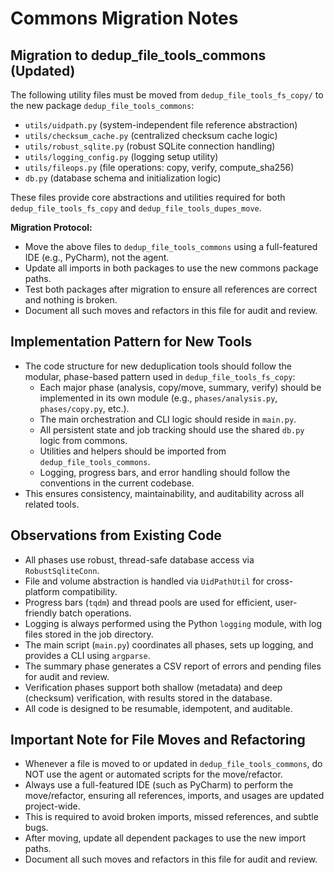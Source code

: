 # Commons Migration Notes



## Migration to dedup_file_tools_commons (Updated)
The following utility files must be moved from `dedup_file_tools_fs_copy/` to the new package `dedup_file_tools_commons`:

- `utils/uidpath.py` (system-independent file reference abstraction)
- `utils/checksum_cache.py` (centralized checksum cache logic)
- `utils/robust_sqlite.py` (robust SQLite connection handling)
- `utils/logging_config.py` (logging setup utility)
- `utils/fileops.py` (file operations: copy, verify, compute_sha256)
- `db.py` (database schema and initialization logic)

These files provide core abstractions and utilities required for both `dedup_file_tools_fs_copy` and `dedup_file_tools_dupes_move`.

**Migration Protocol:**
- Move the above files to `dedup_file_tools_commons` using a full-featured IDE (e.g., PyCharm), not the agent.
- Update all imports in both packages to use the new commons package paths.
- Test both packages after migration to ensure all references are correct and nothing is broken.
- Document all such moves and refactors in this file for audit and review.

## Implementation Pattern for New Tools
- The code structure for new deduplication tools should follow the modular, phase-based pattern used in `dedup_file_tools_fs_copy`:
  - Each major phase (analysis, copy/move, summary, verify) should be implemented in its own module (e.g., `phases/analysis.py`, `phases/copy.py`, etc.).
  - The main orchestration and CLI logic should reside in `main.py`.
  - All persistent state and job tracking should use the shared `db.py` logic from commons.
  - Utilities and helpers should be imported from `dedup_file_tools_commons`.
  - Logging, progress bars, and error handling should follow the conventions in the current codebase.
- This ensures consistency, maintainability, and auditability across all related tools.

## Observations from Existing Code
- All phases use robust, thread-safe database access via `RobustSqliteConn`.
- File and volume abstraction is handled via `UidPathUtil` for cross-platform compatibility.
- Progress bars (`tqdm`) and thread pools are used for efficient, user-friendly batch operations.
- Logging is always performed using the Python `logging` module, with log files stored in the job directory.
- The main script (`main.py`) coordinates all phases, sets up logging, and provides a CLI using `argparse`.
- The summary phase generates a CSV report of errors and pending files for audit and review.
- Verification phases support both shallow (metadata) and deep (checksum) verification, with results stored in the database.
- All code is designed to be resumable, idempotent, and auditable.

## Important Note for File Moves and Refactoring
- Whenever a file is moved to or updated in `dedup_file_tools_commons`, do NOT use the agent or automated scripts for the move/refactor.
- Always use a full-featured IDE (such as PyCharm) to perform the move/refactor, ensuring all references, imports, and usages are updated project-wide.
- This is required to avoid broken imports, missed references, and subtle bugs.
- After moving, update all dependent packages to use the new import paths.
- Document all such moves and refactors in this file for audit and review.
